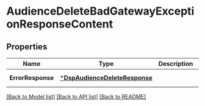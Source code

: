 # AudienceDeleteBadGatewayExceptionResponseContent

## Properties
Name | Type | Description | Notes
------------ | ------------- | ------------- | -------------
**ErrorResponse** | [***DspAudienceDeleteResponse**](DspAudienceDeleteResponse.md) |  | [default to null]

[[Back to Model list]](../README.md#documentation-for-models) [[Back to API list]](../README.md#documentation-for-api-endpoints) [[Back to README]](../README.md)


